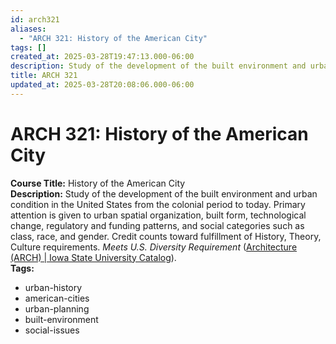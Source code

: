 ```yaml
---
id: arch321
aliases:
  - "ARCH 321: History of the American City"
tags: []
created_at: 2025-03-28T19:47:13.000-06:00
description: Study of the development of the built environment and urban condition in the United States from the colonial period to today.
title: ARCH 321
updated_at: 2025-03-28T20:08:06.000-06:00
---
```


# ARCH 321: History of the American City

**Course Title:** History of the American City  
**Description:** Study of the development of the built environment and urban condition in the United States from the colonial period to today. Primary attention is given to urban spatial organization, built form, technological change, regulatory and funding patterns, and social categories such as class, race, and gender. Credit counts toward fulfillment of History, Theory, Culture requirements. _Meets U.S. Diversity Requirement_ ([Architecture (ARCH) | Iowa State University Catalog](https://catalog.iastate.edu/previouscatalogs/2019-2020/azcourses/arch/#:~:text=Study%20of%20the%20development%20of,Diversity%20Requirement)).  
**Tags:**

- urban-history
- american-cities
- urban-planning
- built-environment
- social-issues
